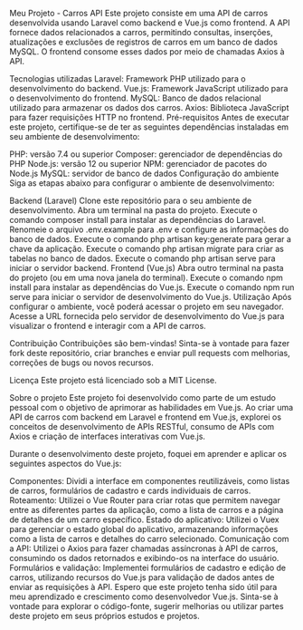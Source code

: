 Meu Projeto - Carros API
Este projeto consiste em uma API de carros desenvolvida usando Laravel como backend e Vue.js como frontend. A API fornece dados relacionados a carros, permitindo consultas, inserções, atualizações e exclusões de registros de carros em um banco de dados MySQL. O frontend consome esses dados por meio de chamadas Axios à API.

Tecnologias utilizadas
Laravel: Framework PHP utilizado para o desenvolvimento do backend.
Vue.js: Framework JavaScript utilizado para o desenvolvimento do frontend.
MySQL: Banco de dados relacional utilizado para armazenar os dados dos carros.
Axios: Biblioteca JavaScript para fazer requisições HTTP no frontend.
Pré-requisitos
Antes de executar este projeto, certifique-se de ter as seguintes dependências instaladas em seu ambiente de desenvolvimento:

PHP: versão 7.4 ou superior
Composer: gerenciador de dependências do PHP
Node.js: versão 12 ou superior
NPM: gerenciador de pacotes do Node.js
MySQL: servidor de banco de dados
Configuração do ambiente
Siga as etapas abaixo para configurar o ambiente de desenvolvimento:

Backend (Laravel)
Clone este repositório para o seu ambiente de desenvolvimento.
Abra um terminal na pasta do projeto.
Execute o comando composer install para instalar as dependências do Laravel.
Renomeie o arquivo .env.example para .env e configure as informações do banco de dados.
Execute o comando php artisan key:generate para gerar a chave da aplicação.
Execute o comando php artisan migrate para criar as tabelas no banco de dados.
Execute o comando php artisan serve para iniciar o servidor backend.
Frontend (Vue.js)
Abra outro terminal na pasta do projeto (ou em uma nova janela do terminal).
Execute o comando npm install para instalar as dependências do Vue.js.
Execute o comando npm run serve para iniciar o servidor de desenvolvimento do Vue.js.
Utilização
Após configurar o ambiente, você poderá acessar o projeto em seu navegador. Acesse a URL fornecida pelo servidor de desenvolvimento do Vue.js para visualizar o frontend e interagir com a API de carros.

Contribuição
Contribuições são bem-vindas! Sinta-se à vontade para fazer fork deste repositório, criar branches e enviar pull requests com melhorias, correções de bugs ou novos recursos.

Licença
Este projeto está licenciado sob a MIT License.

Sobre o projeto
Este projeto foi desenvolvido como parte de um estudo pessoal com o objetivo de aprimorar as habilidades em Vue.js. Ao criar uma API de carros com backend em Laravel e frontend em Vue.js, explorei os conceitos de desenvolvimento de APIs RESTful, consumo de APIs com Axios e criação de interfaces interativas com Vue.js.

Durante o desenvolvimento deste projeto, foquei em aprender e aplicar os seguintes aspectos do Vue.js:

Componentes: Dividi a interface em componentes reutilizáveis, como listas de carros, formulários de cadastro e cards individuais de carros.
Roteamento: Utilizei o Vue Router para criar rotas que permitem navegar entre as diferentes partes da aplicação, como a lista de carros e a página de detalhes de um carro específico.
Estado do aplicativo: Utilizei o Vuex para gerenciar o estado global do aplicativo, armazenando informações como a lista de carros e detalhes do carro selecionado.
Comunicação com a API: Utilizei o Axios para fazer chamadas assíncronas à API de carros, consumindo os dados retornados e exibindo-os na interface do usuário.
Formulários e validação: Implementei formulários de cadastro e edição de carros, utilizando recursos do Vue.js para validação de dados antes de enviar as requisições à API.
Espero que este projeto tenha sido útil para meu aprendizado e crescimento como desenvolvedor Vue.js. Sinta-se à vontade para explorar o código-fonte, sugerir melhorias ou utilizar partes deste projeto em seus próprios estudos e projetos.
